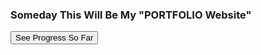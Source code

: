 ### Someday This Will Be My "PORTFOLIO Website"
<a href="https://adarsh-sgh.github.io">
<button>See Progress So Far</button>
</a>

